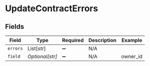 # UpdateContractErrors


## Fields

| Field              | Type               | Required           | Description        | Example            |
| ------------------ | ------------------ | ------------------ | ------------------ | ------------------ |
| `errors`           | List[*str*]        | :heavy_minus_sign: | N/A                |                    |
| `field`            | *Optional[str]*    | :heavy_minus_sign: | N/A                | owner_id           |